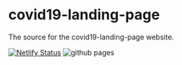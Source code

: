 # covid19-landing-page
The source for the covid19-landing-page website.

[![Netlify Status](https://api.netlify.com/api/v1/badges/565fcd1a-6a7f-4470-b705-8a1f3cb2a96b/deploy-status)](https://app.netlify.com/sites/mystifying-ramanujan-4dc63d/deploys)
![github pages](https://github.com/biolab/covid19-landing-page/workflows/github%20pages/badge.svg)

